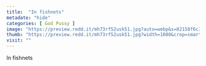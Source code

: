 ```yaml
---
title:  "In fishnets"
metadate: "hide"
categories: [ God Pussy ]
image: "https://preview.redd.it/mh73rf52usk51.jpg?auto=webp&s=82158f6c3a59e107d430f4db6f8350db21112585"
thumb: "https://preview.redd.it/mh73rf52usk51.jpg?width=1080&crop=smart&auto=webp&s=04a109634c6d0ba6225e16c300835b24ae1c72fe"
visit: ""
---
```

In fishnets
